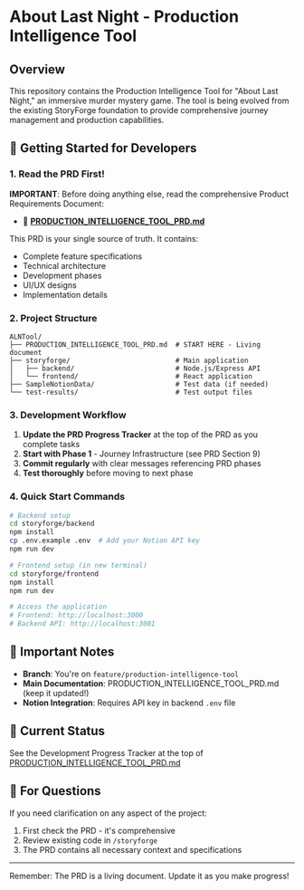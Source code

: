 # About Last Night - Production Intelligence Tool

## Overview

This repository contains the Production Intelligence Tool for "About Last Night," an immersive murder mystery game. The tool is being evolved from the existing StoryForge foundation to provide comprehensive journey management and production capabilities.

## 🚀 Getting Started for Developers

### 1. Read the PRD First!
**IMPORTANT**: Before doing anything else, read the comprehensive Product Requirements Document:
- 📄 **[PRODUCTION_INTELLIGENCE_TOOL_PRD.md](./PRODUCTION_INTELLIGENCE_TOOL_PRD.md)**

This PRD is your single source of truth. It contains:
- Complete feature specifications
- Technical architecture
- Development phases
- UI/UX designs
- Implementation details

### 2. Project Structure
```
ALNTool/
├── PRODUCTION_INTELLIGENCE_TOOL_PRD.md  # START HERE - Living document
├── storyforge/                          # Main application
│   ├── backend/                         # Node.js/Express API
│   └── frontend/                        # React application
├── SampleNotionData/                    # Test data (if needed)
└── test-results/                        # Test output files
```

### 3. Development Workflow

1. **Update the PRD Progress Tracker** at the top of the PRD as you complete tasks
2. **Start with Phase 1** - Journey Infrastructure (see PRD Section 9)
3. **Commit regularly** with clear messages referencing PRD phases
4. **Test thoroughly** before moving to next phase

### 4. Quick Start Commands

```bash
# Backend setup
cd storyforge/backend
npm install
cp .env.example .env  # Add your Notion API key
npm run dev

# Frontend setup (in new terminal)
cd storyforge/frontend
npm install
npm run dev

# Access the application
# Frontend: http://localhost:3000
# Backend API: http://localhost:3001
```

## 📝 Important Notes

- **Branch**: You're on `feature/production-intelligence-tool`
- **Main Documentation**: PRODUCTION_INTELLIGENCE_TOOL_PRD.md (keep it updated!)
- **Notion Integration**: Requires API key in backend `.env` file

## 🎯 Current Status

See the Development Progress Tracker at the top of [PRODUCTION_INTELLIGENCE_TOOL_PRD.md](./PRODUCTION_INTELLIGENCE_TOOL_PRD.md)

## 🤝 For Questions

If you need clarification on any aspect of the project:
1. First check the PRD - it's comprehensive
2. Review existing code in `/storyforge`
3. The PRD contains all necessary context and specifications

---

Remember: The PRD is a living document. Update it as you make progress!
